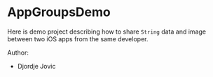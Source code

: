 # AppGroupsDemo

Here is demo project describing how to share `String` data and image between two iOS apps from the same developer.  

Author:
- Djordje Jovic  
